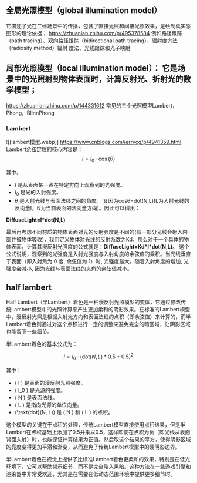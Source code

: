 ## **全局光照模型（global illumination model）**
它描述了光在三维场景中的传播，包含了直接光照和间接光照效果，是绘制真实感图形的理论依据；
https://zhuanlan.zhihu.com/p/495378584
例如路径跟踪（path tracing）、双向路径跟踪（bidirectional path tracing）、辐射度方法（radiosity method）辐射 度法、光线跟踪和光子映射

## **局部光照模型（local illumination model）**： 它是场景中的光照射到物体表面时，计算反射光、折射光的数学模型；
https://zhuanlan.zhihu.com/p/144331612 常见的三个光照模型Lambert，Phong，BlinnPhong
### Lambert
![[lambert模型.webp]]
https://www.cnblogs.com/jerrycg/p/4941359.html
Lambert余弦定理的核心内容是：
$$
I=I_0 \cdot \cos (\theta)
$$

其中:
- $I$ 是从表面某一点在特定方向上观察到的光强度。
- $I_0$ 是光的入射强度。
- $\theta$ 是入射光线与表面法线之间的角度。
又因为cosθ=dot(N,L)(L为入射光线的反向量!，N为当前表面的法向量方向)。因此可以得出：

**DiffuseLight=I\*dot(N,L)**

最后再考虑不同材质的物体表面对光的反射强度是不同的(有一部分光线会射入内部并被物体吸收)，我们定义物体对光线的反射系数为Kd，那么对于一个具体的物体表面，计算其漫反射光强度的公式就是：**DiffuseLight=Kd\*I\*dot(N,L)**。
这个公式说明，观察到的光强度是入射光强度与入射角度的余弦值的乘积。当光线垂直于表面（即入射角为 0 度, 余弦值为 1）时, 光强度最大。随着入射角度的增加, 光强度会减小, 因为光线与表面法线的夹角的余弦值减小。

## half lambert
Half Lambert（半Lambert）着色是一种漫反射光照模型的变体，它通过修改传统Lambert模型中的光照计算来产生更加柔和的阴影效果。在标准的Lambert模型中，漫反射光照是根据入射光方向和表面法线的点积（即余弦值）来计算的，而半Lambert着色则通过对这个点积进行一定的调整来避免完全的暗区域，让阴影区域也能留下一些细节。

半Lambert着色的基本公式为：

$$
I = I_0 \cdot (\text{dot}(N, L) * 0.5 + 0.5)^2
$$

其中：
- \( I \) 是表面的漫反射光照强度。
- \( I_0 \) 是光源的强度。
- \( N \) 是表面法线。
- \( L \) 是指向光源的单位向量。
- \(\text{dot}(N, L)\) 是 \( N \) 和 \( L \) 的点积。

这个模型的关键在于点积的处理，传统Lambert模型直接使用点积结果，但是半Lambert在点积基础上添加了0.5并乘以0.5，这样即使在点积为负（即光线从表面背面入射）时，也能保证计算结果为正值。然后取这个结果的平方，使得阴影区域的亮度变得更加平滑和渐变，从而避免了传统Lambert模型中的硬阴影边界。

半Lambert着色在视觉上提供了比标准Lambert着色更柔和的效果，特别是在低光环境下，它可以帮助揭示细节，而不是完全陷入黑暗。这种方法在一些游戏引擎和渲染器中非常受欢迎，尤其是在需要在低动态范围环境中提供更多细节时。